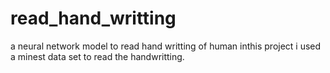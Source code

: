 # read_hand_writting
a neural network model to read hand writting of human
inthis project i used a minest data set to read the handwritting.
